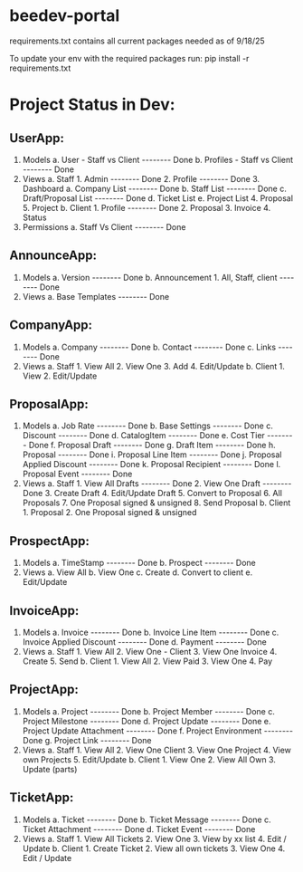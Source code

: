 # beedev-portal

requirements.txt contains all current packages needed as of 9/18/25

To update your env with the required packages run:
pip install -r requirements.txt

# Project Status in Dev:

## UserApp:
1. Models
    a. User - Staff vs Client       -------- Done
    b. Profiles - Staff vs Client   -------- Done
2. Views
    a. Staff
        1. Admin                   -------- Done
        2. Profile                 -------- Done
        3. Dashboard
            a. Company List        -------- Done
            b. Staff List          -------- Done
            c. Draft/Proposal List -------- Done
            d. Ticket List
            e. Project List
        4. Proposal
        5. Project
    b. Client
        1. Profile                 -------- Done
        2. Proposal
        3. Invoice
        4. Status
3. Permissions
    a. Staff Vs Client             -------- Done

## AnnounceApp:
1. Models
    a. Version                     -------- Done
    b. Announcement
        1. All, Staff, client      -------- Done
2. Views
    a. Base Templates              -------- Done

## CompanyApp:
1. Models
    a. Company                     -------- Done
    b. Contact                     -------- Done
    c. Links                       -------- Done
2. Views
    a. Staff
        1. View All
        2. View One
        3. Add
        4. Edit/Update
    b. Client
        1. View
        2. Edit/Update

## ProposalApp:
1. Models
    a. Job Rate                    -------- Done
    b. Base Settings               -------- Done
    c. Discount                    -------- Done
    d. CatalogItem                 -------- Done
    e. Cost Tier                   -------- Done
    f. Proposal Draft              -------- Done
    g. Draft Item                  -------- Done
    h. Proposal                    -------- Done
    i. Proposal Line Item          -------- Done
    j. Proposal Applied Discount   -------- Done
    k. Proposal Recipient          -------- Done
    l. Proposal Event              -------- Done
2. Views
    a. Staff
        1. View All Drafts         -------- Done
        2. View One Draft          -------- Done
        3. Create Draft
        4. Edit/Update Draft
        5. Convert to Proposal
        6. All Proposals
        7. One Proposal signed & unsigned
        8. Send Proposal
    b. Client
        1. Proposal
        2. One Proposal signed & unsigned

## ProspectApp:
1. Models
    a. TimeStamp                   -------- Done
    b. Prospect                    -------- Done
2. Views
    a. View All
    b. View One
    c. Create
    d. Convert to client
    e. Edit/Update

## InvoiceApp:
1. Models
    a. Invoice                    -------- Done
    b. Invoice Line Item          -------- Done
    c. Invoice Applied Discount   -------- Done
    d. Payment                    -------- Done
2. Views
    a. Staff
        1. View All
        2. View One - Client
        3. View One Invoice
        4. Create
        5. Send
    b. Client
        1. View All
        2. View Paid
        3. View One
        4. Pay

## ProjectApp:
1. Models
    a. Project                     -------- Done
    b. Project Member              -------- Done
    c. Project Milestone           -------- Done
    d. Project Update              -------- Done
    e. Project Update Attachment   -------- Done
    f. Project Environment         -------- Done
    g. Project Link                -------- Done
2. Views
    a. Staff
        1. View All
        2. View One Client
        3. View One Project
        4. View own Projects
        5. Edit/Update
    b. Client
        1. View One
        2. View All Own
        3. Update (parts)

## TicketApp:
1. Models
    a. Ticket                      -------- Done
    b. Ticket Message              -------- Done
    c. Ticket Attachment           -------- Done
    d. Ticket Event                -------- Done
2. Views
    a. Staff
        1. View All Tickets
        2. View One
        3. View by xx list
        4. Edit / Update
    b. Client
        1. Create Ticket
        2. View all own tickets
        3. View One
        4. Edit / Update


